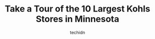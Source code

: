 ---
layout: ampstory
image: https://i0.wp.com/www.depkes.org/wp-content/uploads/2023/06/kohls-0-in-minnesota-1685968304.jpeg?resize=640,853
author: techidn
featured: false
description: Discover the impressive array of Kohls options in Minnesota, where you can find 10 of the largest Kohls establishments in the area. From renowned classics to hidden gems, Minnesota offers a 
title: Take a Tour of the 10 Largest Kohls Stores in Minnesota
cover:
   title: Take a Tour of the 10 Largest Kohls Stores in Minnesota
   subtitle: Rickpate
   background: https://www.depkes.org/wp-content/uploads/2023/06/kohls-0-in-minnesota-1685968304.jpeg

pages: 
 - layout: thirds
   top: <h1>#1 Kohls</h1>
   bottom: "<p>I am a big fan of Kohls. I have visited several locations and most have been pretty good. They keep the stores clean and well stocked. The bonuses that come with the Koh</p>"
   background: https://www.depkes.org/wp-content/uploads/2023/06/kohls-1-in-minnesota-1685968304.jpeg
   backgroundblur: true
 - layout: thirds
   top: <h1>#2 Kohls</h1>
   bottom: "<p>12785 Riverdale Blvd, Coon Rapids, MN 55448, United States</p>"
   background: https://www.depkes.org/wp-content/uploads/2023/06/kohls-2-in-minnesota-1685968304.jpeg
   cta:
      link: https://www.depkes.org/blog/take-a-tour-of-the-10-largest-kohls-stores-in-minnesota/
      text: Take a Tour of the 10 Largest Kohls Stores in Minnesota
 - layout: thirds
   top: <h1>#3 Kohls</h1>
   bottom: "<p>7931 Southtown Dr, Bloomington, MN 55431, United States</p>"
   background: https://www.depkes.org/wp-content/uploads/2023/06/kohls-3-in-minnesota-1685968305.jpeg
   cta:
      link: https://www.depkes.org/blog/take-a-tour-of-the-10-largest-kohls-stores-in-minnesota/
      text: Take a Tour of the 10 Largest Kohls Stores in Minnesota
 - layout: thirds
   top: <h1>#4 Kohls</h1>
   bottom: "<p>2115 Miller Trunk Hwy, Duluth, MN 55811, United States</p>"
   background: https://images.unsplash.com/photo-1599422314077-f4dfdaa4cd09?ixlib=rb-4.0.3&ixid=MnwxMjA3fDB8MHxwaG90by1wYWdlfHx8fGVufDB8fHx8&auto=format&fit=crop&w=640&h=853&q=80
   cta:
      link: https://www.depkes.org/blog/take-a-tour-of-the-10-largest-kohls-stores-in-minnesota/
      text: Take a Tour of the 10 Largest Kohls Stores in Minnesota
 - layout: thirds
   top: <h1>#5 Kohls</h1>
   bottom: "<p>7100 Valley Creek Plaza, Woodbury, MN 55125, United States</p>"
   background: https://images.unsplash.com/photo-1527066579998-dbbae57f45ce?ixlib=rb-4.0.3&ixid=MnwxMjA3fDB8MHxwaG90by1wYWdlfHx8fGVufDB8fHx8&auto=format&fit=crop&w=640&h=853&q=80
   cta:
      link: https://www.depkes.org/blog/take-a-tour-of-the-10-largest-kohls-stores-in-minnesota/
      text: Take a Tour of the 10 Largest Kohls Stores in Minnesota
 - layout: thirds
   top: <h1>#6 Kohls</h1>
   bottom: "<p>14926 Florence Trail, Apple Valley, MN 55124, United States</p>"
   background: https://images.unsplash.com/photo-1564951434112-64d74cc2a2d7?ixlib=rb-4.0.3&ixid=MnwxMjA3fDB8MHxwaG90by1wYWdlfHx8fGVufDB8fHx8&auto=format&fit=crop&w=640&h=853&q=80
   cta:
      link: https://www.depkes.org/blog/take-a-tour-of-the-10-largest-kohls-stores-in-minnesota/
      text: Take a Tour of the 10 Largest Kohls Stores in Minnesota
 - layout: thirds
   top: <h1>#7 Kohls</h1>
   bottom: "<p>7565 Excelsior Rd, Baxter, MN 56425, United States</p>"
   background: https://images.unsplash.com/photo-1488554378835-f7acf46e6c98?ixlib=rb-4.0.3&ixid=MnwxMjA3fDB8MHxwaG90by1wYWdlfHx8fGVufDB8fHx8&auto=format&fit=crop&w=640&h=853&q=80
   cta:
      link: https://www.depkes.org/blog/take-a-tour-of-the-10-largest-kohls-stores-in-minnesota/
      text: Take a Tour of the 10 Largest Kohls Stores in Minnesota
 - layout: thirds
   middle: Continue reading...
   background: https://images.unsplash.com/photo-1608501821300-4f99e58bba77?ixlib=rb-4.0.3&ixid=MnwxMjA3fDB8MHxwaG90by1wYWdlfHx8fGVufDB8fHx8&auto=format&fit=crop&w=640&h=853&q=80
   cta:
      link: https://www.depkes.org/blog/take-a-tour-of-the-10-largest-kohls-stores-in-minnesota/
      text: Take a Tour of the 10 Largest Kohls Stores in Minnesota
      
---